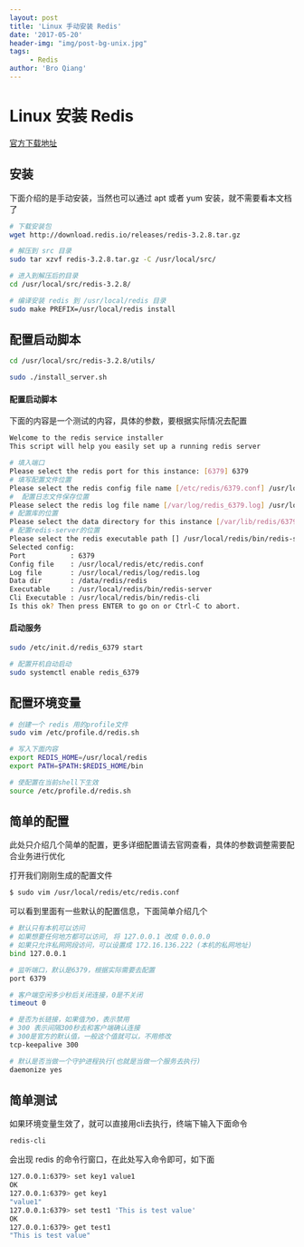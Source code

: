 ```yaml
---
layout: post
title: 'Linux 手动安装 Redis'
date: '2017-05-20'
header-img: "img/post-bg-unix.jpg"
tags:
     - Redis
author: 'Bro Qiang'
---
```


# Linux 安装 Redis


[官方下载地址](https://redis.io/download)

## 安装

下面介绍的是手动安装，当然也可以通过 apt 或者 yum 安装，就不需要看本文档了


```bash
# 下载安装包
wget http://download.redis.io/releases/redis-3.2.8.tar.gz

# 解压到 src 目录
sudo tar xzvf redis-3.2.8.tar.gz -C /usr/local/src/

# 进入到解压后的目录
cd /usr/local/src/redis-3.2.8/

# 编译安装 redis 到 /usr/local/redis 目录
sudo make PREFIX=/usr/local/redis install
```

## 配置启动脚本

```bash
cd /usr/local/src/redis-3.2.8/utils/

sudo ./install_server.sh
```

#### 配置启动脚本

下面的内容是一个测试的内容，具体的参数，要根据实际情况去配置

```bash
Welcome to the redis service installer
This script will help you easily set up a running redis server

# 填入端口
Please select the redis port for this instance: [6379] 6379 
# 填写配置文件位置 
Please select the redis config file name [/etc/redis/6379.conf] /usr/local/redis/etc/redis.conf 
#  配置日志文件保存位置
Please select the redis log file name [/var/log/redis_6379.log] /usr/local/redis/log/redis.log 
# 配置库的位置
Please select the data directory for this instance [/var/lib/redis/6379] /data/redis/redis
# 配置redis-server的位置
Please select the redis executable path [] /usr/local/redis/bin/redis-server
Selected config:
Port           : 6379
Config file    : /usr/local/redis/etc/redis.conf
Log file       : /usr/local/redis/log/redis.log
Data dir       : /data/redis/redis
Executable     : /usr/local/redis/bin/redis-server
Cli Executable : /usr/local/redis/bin/redis-cli
Is this ok? Then press ENTER to go on or Ctrl-C to abort.

```

#### 启动服务

```bash
sudo /etc/init.d/redis_6379 start

# 配置开机自动启动
sudo systemctl enable redis_6379
```


## 配置环境变量

```bash
# 创建一个 redis 用的profile文件
sudo vim /etc/profile.d/redis.sh

# 写入下面内容
export REDIS_HOME=/usr/local/redis
export PATH=$PATH:$REDIS_HOME/bin

# 使配置在当前shell下生效
source /etc/profile.d/redis.sh
```

## 简单的配置

此处只介绍几个简单的配置，更多详细配置请去官网查看，具体的参数调整需要配合业务进行优化

 打开我们刚刚生成的配置文件
```bash
$ sudo vim /usr/local/redis/etc/redis.conf
```

可以看到里面有一些默认的配置信息，下面简单介绍几个

```bash
# 默认只有本机可以访问
# 如果想要任何地方都可以访问, 将 127.0.0.1 改成 0.0.0.0
# 如果只允许私网网段访问，可以设置成 172.16.136.222 (本机的私网地址)
bind 127.0.0.1

# 监听端口，默认是6379，根据实际需要去配置
port 6379

# 客户端空闲多少秒后关闭连接，0是不关闭
timeout 0

# 是否为长链接，如果值为0，表示禁用
# 300 表示间隔300秒去和客户端确认连接
# 300是官方的默认值，一般这个值就可以，不用修改
tcp-keepalive 300

# 默认是否当做一个守护进程执行(也就是当做一个服务去执行)
daemonize yes
```

## 简单测试

如果环境变量生效了，就可以直接用cli去执行，终端下输入下面命令

```bash
redis-cli
```

会出现 redis 的命令行窗口，在此处写入命令即可，如下面

```bash
127.0.0.1:6379> set key1 value1
OK
127.0.0.1:6379> get key1
"value1"
127.0.0.1:6379> set test1 'This is test value'
OK
127.0.0.1:6379> get test1
"This is test value"
```







